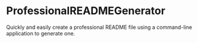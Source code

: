 # ProfessionalREADMEGenerator
Quickly and easily create a professional README file using a command-line application to generate one.
